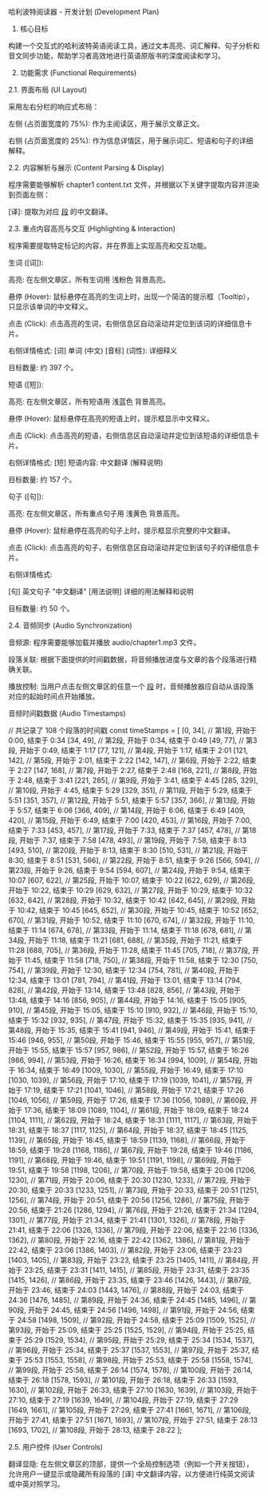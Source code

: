 哈利波特阅读器 - 开发计划 (Development Plan)

1. 核心目标

构建一个交互式的哈利波特英语阅读工具，通过文本高亮、词汇解释、句子分析和音文同步功能，帮助学习者高效地进行英语原版书的深度阅读和学习。

2. 功能需求 (Functional Requirements)

2.1. 界面布局 (UI Layout)

采用左右分栏的响应式布局：

左侧 (占页面宽度的 75%): 作为主阅读区，用于展示文章正文。

右侧 (占页面宽度的 25%): 作为信息详情区，用于展示词汇、短语和句子的详细解释。

2.2. 内容解析与展示 (Content Parsing & Display)

程序需要能够解析 chapter1 content.txt 文件，并根据以下关键字提取内容并渲染到页面左侧：

[章]: 提取为章节大标题。

[段]: 提取为正文段落。

[译]: 提取为对应 [段] 的中文翻译。

2.3. 重点内容高亮与交互 (Highlighting & Interaction)

程序需要提取特定标记的内容，并在界面上实现高亮和交互功能。

生词 ([词]):

高亮: 在左侧文章区，所有生词用 浅粉色 背景高亮。

悬停 (Hover): 鼠标悬停在高亮的生词上时，出现一个简洁的提示框（Tooltip），只显示该单词的中文释义。

点击 (Click): 点击高亮的生词，右侧信息区自动滚动并定位到该词的详细信息卡片。

右侧详情格式: [词] 单词 (中文) [音标] (词性): 详细释义

目标数量: 约 397 个。

短语 ([短]):

高亮: 在左侧文章区，所有短语用 浅蓝色 背景高亮。

悬停 (Hover): 鼠标悬停在高亮的短语上时，提示框显示中文释义。

点击 (Click): 点击高亮的短语，右侧信息区自动滚动并定位到该短语的详细信息卡片。

右侧详情格式: [短] 短语内容: 中文翻译 (解释说明)

目标数量: 约 157 个。

句子 ([句]):

高亮: 在左侧文章区，所有重点句子用 浅黄色 背景高亮。

悬停 (Hover): 鼠标悬停在高亮的句子上时，提示框显示完整的中文翻译。

点击 (Click): 点击高亮的句子，右侧信息区自动滚动并定位到该句子的详细信息卡片。

右侧详情格式:

[句] 英文句子
"中文翻译"
[用法说明] 详细的用法解释和说明


目标数量: 约 50 个。

2.4. 音频同步 (Audio Synchronization)

音频源: 程序需要能够加载并播放 audio/chapter1.mp3 文件。

段落关联: 根据下面提供的时间戳数据，将音频播放进度与文章的各个段落进行精确关联。

播放控制: 当用户点击左侧文章区的任意一个 [段] 时，音频播放器应自动从该段落对应的起始时间点开始播放。

音频时间戳数据 (Audio Timestamps)

// 共记录了 108 个段落的时间戳
const timeStamps = [
    [0, 34],      // 第1段, 开始于 0:00, 结束于 0:34
    [34, 49],     // 第2段, 开始于 0:34, 结束于 0:49
    [49, 77],     // 第3段, 开始于 0:49, 结束于 1:17
    [77, 121],    // 第4段, 开始于 1:17, 结束于 2:01
    [121, 142],   // 第5段, 开始于 2:01, 结束于 2:22
    [142, 147],   // 第6段, 开始于 2:22, 结束于 2:27
    [147, 168],   // 第7段, 开始于 2:27, 结束于 2:48
    [168, 221],   // 第8段, 开始于 2:48, 结束于 3:41
    [221, 285],   // 第9段, 开始于 3:41, 结束于 4:45
    [285, 329],   // 第10段, 开始于 4:45, 结束于 5:29
    [329, 351],   // 第11段, 开始于 5:29, 结束于 5:51
    [351, 357],   // 第12段, 开始于 5:51, 结束于 5:57
    [357, 366],   // 第13段, 开始于 5:57, 结束于 6:06
    [366, 409],   // 第14段, 开始于 6:06, 结束于 6:49
    [409, 420],   // 第15段, 开始于 6:49, 结束于 7:00
    [420, 453],   // 第16段, 开始于 7:00, 结束于 7:33
    [453, 457],   // 第17段, 开始于 7:33, 结束于 7:37
    [457, 478],   // 第18段, 开始于 7:37, 结束于 7:58
    [478, 493],   // 第19段, 开始于 7:58, 结束于 8:13
    [493, 510],   // 第20段, 开始于 8:13, 结束于 8:30
    [510, 531],   // 第21段, 开始于 8:30, 结束于 8:51
    [531, 566],   // 第22段, 开始于 8:51, 结束于 9:26
    [566, 594],   // 第23段, 开始于 9:26, 结束于 9:54
    [594, 607],   // 第24段, 开始于 9:54, 结束于 10:07
    [607, 622],   // 第25段, 开始于 10:07, 结束于 10:22
    [622, 629],   // 第26段, 开始于 10:22, 结束于 10:29
    [629, 632],   // 第27段, 开始于 10:29, 结束于 10:32
    [632, 642],   // 第28段, 开始于 10:32, 结束于 10:42
    [642, 645],   // 第29段, 开始于 10:42, 结束于 10:45
    [645, 652],   // 第30段, 开始于 10:45, 结束于 10:52
    [652, 670],   // 第31段, 开始于 10:52, 结束于 11:10
    [670, 674],   // 第32段, 开始于 11:10, 结束于 11:14
    [674, 678],   // 第33段, 开始于 11:14, 结束于 11:18
    [678, 681],   // 第34段, 开始于 11:18, 结束于 11:21
    [681, 688],   // 第35段, 开始于 11:21, 结束于 11:28
    [688, 705],   // 第36段, 开始于 11:28, 结束于 11:45
    [705, 718],   // 第37段, 开始于 11:45, 结束于 11:58
    [718, 750],   // 第38段, 开始于 11:58, 结束于 12:30
    [750, 754],   // 第39段, 开始于 12:30, 结束于 12:34
    [754, 781],   // 第40段, 开始于 12:34, 结束于 13:01
    [781, 794],   // 第41段, 开始于 13:01, 结束于 13:14
    [794, 828],   // 第42段, 开始于 13:14, 结束于 13:48
    [828, 856],   // 第43段, 开始于 13:48, 结束于 14:16
    [856, 905],   // 第44段, 开始于 14:16, 结束于 15:05
    [905, 910],   // 第45段, 开始于 15:05, 结束于 15:10
    [910, 932],   // 第46段, 开始于 15:10, 结束于 15:32
    [932, 935],   // 第47段, 开始于 15:32, 结束于 15:35
    [935, 941],   // 第48段, 开始于 15:35, 结束于 15:41
    [941, 946],   // 第49段, 开始于 15:41, 结束于 15:46
    [946, 955],   // 第50段, 开始于 15:46, 结束于 15:55
    [955, 957],   // 第51段, 开始于 15:55, 结束于 15:57
    [957, 986],   // 第52段, 开始于 15:57, 结束于 16:26
    [986, 994],   // 第53段, 开始于 16:26, 结束于 16:34
    [994, 1009],  // 第54段, 开始于 16:34, 结束于 16:49
    [1009, 1030], // 第55段, 开始于 16:49, 结束于 17:10
    [1030, 1039], // 第56段, 开始于 17:10, 结束于 17:19
    [1039, 1041], // 第57段, 开始于 17:19, 结束于 17:21
    [1041, 1046], // 第58段, 开始于 17:21, 结束于 17:26
    [1046, 1056], // 第59段, 开始于 17:26, 结束于 17:36
    [1056, 1089], // 第60段, 开始于 17:36, 结束于 18:09
    [1089, 1104], // 第61段, 开始于 18:09, 结束于 18:24
    [1104, 1111], // 第62段, 开始于 18:24, 结束于 18:31
    [1111, 1117], // 第63段, 开始于 18:31, 结束于 18:37
    [1117, 1125], // 第64段, 开始于 18:37, 结束于 18:45
    [1125, 1139], // 第65段, 开始于 18:45, 结束于 18:59
    [1139, 1168], // 第66段, 开始于 18:59, 结束于 19:28
    [1168, 1186], // 第67段, 开始于 19:28, 结束于 19:46
    [1186, 1191], // 第68段, 开始于 19:46, 结束于 19:51
    [1191, 1198], // 第69段, 开始于 19:51, 结束于 19:58
    [1198, 1206], // 第70段, 开始于 19:58, 结束于 20:06
    [1206, 1230], // 第71段, 开始于 20:06, 结束于 20:30
    [1230, 1233], // 第72段, 开始于 20:30, 结束于 20:33
    [1233, 1251], // 第73段, 开始于 20:33, 结束于 20:51
    [1251, 1256], // 第74段, 开始于 20:51, 结束于 20:56
    [1256, 1286], // 第75段, 开始于 20:56, 结束于 21:26
    [1286, 1294], // 第76段, 开始于 21:26, 结束于 21:34
    [1294, 1301], // 第77段, 开始于 21:34, 结束于 21:41
    [1301, 1326], // 第78段, 开始于 21:41, 结束于 22:06
    [1326, 1336], // 第79段, 开始于 22:06, 结束于 22:16
    [1336, 1362], // 第80段, 开始于 22:16, 结束于 22:42
    [1362, 1386], // 第81段, 开始于 22:42, 结束于 23:06
    [1386, 1403], // 第82段, 开始于 23:06, 结束于 23:23
    [1403, 1405], // 第83段, 开始于 23:23, 结束于 23:25
    [1405, 1411], // 第84段, 开始于 23:25, 结束于 23:31
    [1411, 1415], // 第85段, 开始于 23:31, 结束于 23:35
    [1415, 1426], // 第86段, 开始于 23:35, 结束于 23:46
    [1426, 1443], // 第87段, 开始于 23:46, 结束于 24:03
    [1443, 1476], // 第88段, 开始于 24:03, 结束于 24:36
    [1476, 1485], // 第89段, 开始于 24:36, 结束于 24:45
    [1485, 1496], // 第90段, 开始于 24:45, 结束于 24:56
    [1496, 1498], // 第91段, 开始于 24:56, 结束于 24:58
    [1498, 1509], // 第92段, 开始于 24:58, 结束于 25:09
    [1509, 1525], // 第93段, 开始于 25:09, 结束于 25:25
    [1525, 1529], // 第94段, 开始于 25:25, 结束于 25:29
    [1529, 1534], // 第95段, 开始于 25:29, 结束于 25:34
    [1534, 1537], // 第96段, 开始于 25:34, 结束于 25:37
    [1537, 1553], // 第97段, 开始于 25:37, 结束于 25:53
    [1553, 1558], // 第98段, 开始于 25:53, 结束于 25:58
    [1558, 1574], // 第99段, 开始于 25:58, 结束于 26:14
    [1574, 1578], // 第100段, 开始于 26:14, 结束于 26:18
    [1578, 1593], // 第101段, 开始于 26:18, 结束于 26:33
    [1593, 1630], // 第102段, 开始于 26:33, 结束于 27:10
    [1630, 1639], // 第103段, 开始于 27:10, 结束于 27:19
    [1639, 1649], // 第104段, 开始于 27:19, 结束于 27:29
    [1649, 1661], // 第105段, 开始于 27:29, 结束于 27:41
    [1661, 1671], // 第106段, 开始于 27:41, 结束于 27:51
    [1671, 1693], // 第107段, 开始于 27:51, 结束于 28:13
    [1693, 1702], // 第108段, 开始于 28:13, 结束于 28:22
];


2.5. 用户控件 (User Controls)

翻译显隐: 在左侧文章区的顶部，提供一个全局控制选项（例如一个开关按钮），允许用户一键显示或隐藏所有段落的 [译] 中文翻译内容，以方便进行纯英文阅读或中英对照学习。